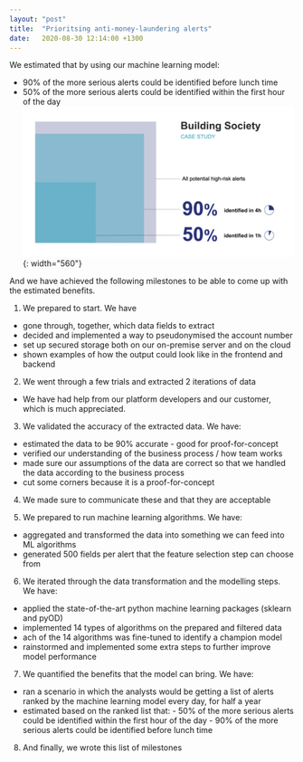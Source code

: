 ```yaml
---
layout: "post"
title:  "Prioritsing anti-money-laundering alerts"
date:   2020-08-30 12:14:00 +1300
---
```


We estimated that by using our machine learning model: 
- 90% of the more serious alerts could be identified before lunch time 
- 50% of the more serious alerts could be identified within the first hour of the day  
![alert_prioritisation](/assets/alert_prioritisation.png){: width="560"}

And we have achieved the following milestones to be able to come up with the estimated benefits. 

1. We prepared to start. We have 
- gone through, together, which data fields to extract  
- decided and implemented a way to pseudonymised the account number  
- set up secured storage both on our on-premise server and on the cloud  
- shown examples of how the output could look like in the frontend and backend 

2. We went through a few trials and extracted 2 iterations of data  
- We have had help from our platform developers and our customer, which is much appreciated.  

3. We validated the accuracy of the extracted data. We have: 
- estimated the data to be 90% accurate - good for proof-for-concept  
- verified our understanding of the business process / how team works   
- made sure our assumptions of the data are correct so that we handled the data according to the business process  
- cut some corners because it is a proof-for-concept 

4. We made sure to communicate these and that they are acceptable 

5. We prepared to run machine learning algorithms. We have:
- aggregated and transformed the data into something we can feed into ML algorithms  
- generated 500 fields per alert that the feature selection step can choose from  

6. We iterated through the data transformation and the modelling steps. We have:
- applied the state-of-the-art python machine learning packages (sklearn and pyOD)   
- implemented 14 types of algorithms on the prepared and filtered data  
- ach of the 14 algorithms was fine-tuned to identify a champion model  
- rainstormed and implemented some extra steps to further improve model performance 

7. We quantified the benefits that the model can bring. We have:
- ran a scenario in which the analysts would be getting a list of alerts ranked by the machine learning model every day, for half a year
- estimated based on the ranked list that:
		- 50% of the more serious alerts could be identified within the first hour of the day
		- 90% of the more serious alerts could be identified before lunch time  

8. And finally, we wrote this list of milestones 

